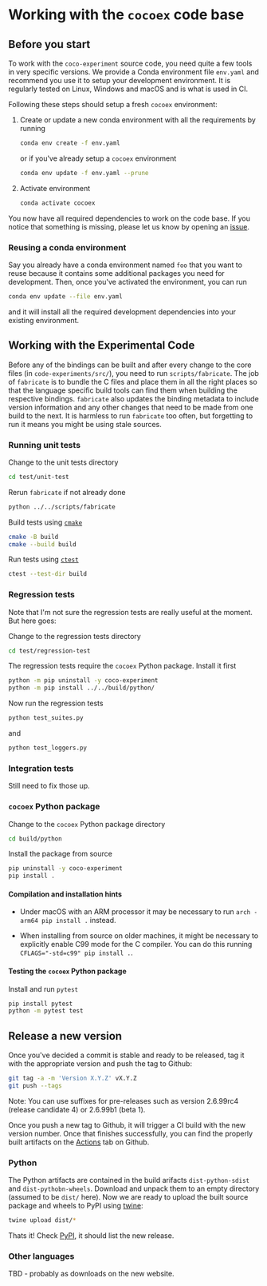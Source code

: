 Working with the `cocoex` code base
===================================

## Before you start

To work with the `coco-experiment` source code, you need quite a few tools in very specific versions.
We provide a Conda environment file `env.yaml` and recommend you use it to setup your development environment.
It is regularly tested on Linux, Windows and macOS and is what is used in CI.

Following these steps should setup a fresh `cocoex` environment:

1. Create or update a new conda environment with all the requirements by running
 
   ```sh
   conda env create -f env.yaml
   ``` 
   or if you've already setup a `cocoex` environment
   ```sh
   conda env update -f env.yaml --prune
   ``` 

1. Activate environment
   ```sh
   conda activate cocoex
   ```

You now have all required dependencies to work on the code base.
If you notice that something is missing, please let us know by opening an [issue](https://github.com/numbbo/coco-experiment/issues/new/choose).

### Reusing a conda environment

Say you already have a conda environment named `foo` that you want to reuse because it contains some additional packages you need for development.
Then, once you've activated the environment, you can run

```sh
conda env update --file env.yaml
```

and it will install all the required development dependencies into your existing environment.

## Working with the Experimental Code

Before any of the bindings can be built and after every change to the core files (in `code-experiments/src/`), you need to run `scripts/fabricate`.
The job of `fabricate` is to bundle the C files and place them in all the right places so that the language specific build tools can find them when building the respective bindings.
`fabricate` also updates the binding metadata to include version information and any other changes that need to be made from one build to the next.
It is harmless to run `fabricate` too often, but forgetting to run it means you might be using stale sources.

### Running unit tests

Change to the unit tests directory
```sh
cd test/unit-test
```

Rerun `fabricate` if not already done
```sh
python ../../scripts/fabricate
```

Build tests using [`cmake`](https://cmake.org/cmake/help/latest/manual/cmake.1.html)
```sh
cmake -B build
cmake --build build
```

Run tests using [`ctest`](https://cmake.org/cmake/help/latest/manual/ctest.1.html)
```sh
ctest --test-dir build     
```

### Regression tests

Note that I'm not sure the regression tests are really useful at the moment. But here goes:

Change to the regression tests directory
```sh
cd test/regression-test
```

The regression tests require the `cocoex` Python package. Install it first
```sh
python -m pip uninstall -y coco-experiment
python -m pip install ../../build/python/  
```

Now run the regression tests

```sh
python test_suites.py   
```
and 
```sh
python test_loggers.py
```

### Integration tests

Still need to fix those up.

### `cocoex` Python package

Change to the `cocoex` Python package directory
```sh
cd build/python
```

Install the package from source
```sh
pip uninstall -y coco-experiment
pip install .
```

#### Compilation and installation hints

- Under macOS with an ARM processor it may be necessary to run `arch -arm64 pip install .` instead.

- When installing from source on older machines, it might be necessary to explicitly enable C99 mode for the C compiler.
  You can do this running `CFLAGS="-std=c99" pip install .`. 

#### Testing the `cocoex` Python package

Install and run `pytest`
```sh
pip install pytest
python -m pytest test
```

## Release a new version

Once you've decided a commit is stable and ready to be released, tag it with the appropriate version and push the tag to Github:

```sh
git tag -a -m 'Version X.Y.Z' vX.Y.Z
git push --tags
```

Note: You can use suffixes for pre-releases such as version 2.6.99rc4 (release candidate 4) or 2.6.99b1 (beta 1).

Once you push a new tag to Github, it will trigger a CI build with the new version number. 
Once that finishes successfully, you can find the properly built artifacts on the [Actions](https://github.com/numbbo/coco-experiment/actions) tab on Github.


### Python

The Python artifacts are contained in the build arifacts `dist-python-sdist` and `dist-pythobn-wheels`.
Download and unpack them to an empty directory (assumed to be `dist/` here).
Now we are ready to upload the built source package and wheels to PyPI using [twine][twine]:

```sh
twine upload dist/*
```

Thats it!
Check [PyPI](https://pypi.org/project/coco-experiment/), it should list the new release.

[twine]: https://twine.readthedocs.io/en/stable/


### Other languages

TBD - probably as downloads on the new website.
